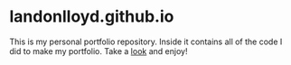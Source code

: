 # landonlloyd.github.io
This is my personal portfolio repository. Inside it contains all of the code I did to make my portfolio. Take a <a href="https://landonlloyd.github.io/">look</a> and enjoy!
